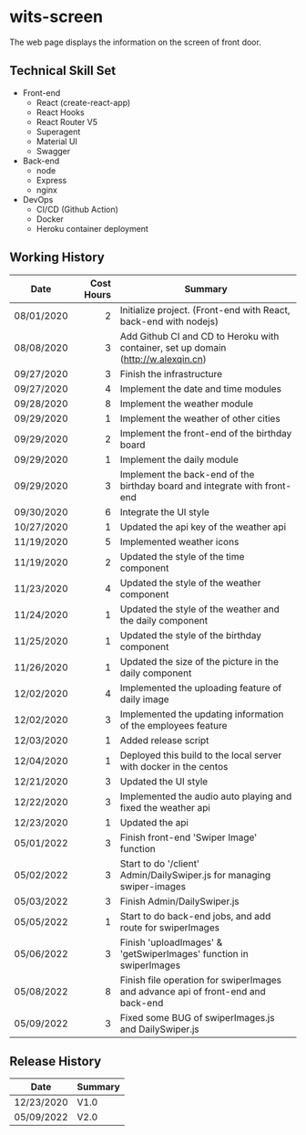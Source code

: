# wits-screen
The web page displays the information on the screen of front door.

## Technical Skill Set
- Front-end
  * React (create-react-app)
  * React Hooks
  * React Router V5
  * Superagent
  * Material UI
  * Swagger
- Back-end
  * node
  * Express
  * nginx
- DevOps
  * CI/CD (Github Action)
  * Docker
  * Heroku container deployment

## Working History
Date | Cost Hours | Summary
---|---:|---
08/01/2020 | 2 | Initialize project. (Front-end with React, back-end with nodejs)
08/08/2020 | 3 | Add Github CI and CD to Heroku with container, set up domain (http://w.alexqin.cn)
09/27/2020 | 3 | Finish the infrastructure
09/27/2020 | 4 | Implement the date and time modules
09/28/2020 | 8 | Implement the weather module
09/29/2020 | 1 | Implement the weather of other cities
09/29/2020 | 2 | Implement the front-end of the birthday board
09/29/2020 | 1 | Implement the daily module
09/29/2020 | 3 | Implement the back-end of the birthday board and integrate with front-end
09/30/2020 | 6 | Integrate the UI style
10/27/2020 | 1 | Updated the api key of the weather api
11/19/2020 | 5 | Implemented weather icons
11/19/2020 | 2 | Updated the style of the time component
11/23/2020 | 4 | Updated the style of the weather component
11/24/2020 | 1 | Updated the style of the weather and the daily component
11/25/2020 | 1 | Updated the style of the birthday component
11/26/2020 | 1 | Updated the size of the picture in the daily component
12/02/2020 | 4 | Implemented the uploading feature of daily image
12/02/2020 | 3 | Implemented the updating information of the employees feature
12/03/2020 | 1 | Added release script
12/04/2020 | 1 | Deployed this build to the local server with docker in the centos
12/21/2020 | 3 | Updated the UI style
12/22/2020 | 3 | Implemented the audio auto playing and fixed the weather api
12/23/2020 | 1 | Updated the api
05/01/2022 | 3 | Finish front-end 'Swiper Image' function
05/02/2022 | 3 | Start to do '/client' Admin/DailySwiper.js for managing swiper-images
05/03/2022 | 3 | Finish Admin/DailySwiper.js
05/05/2022 | 1 | Start to do back-end jobs, and add route for swiperImages
05/06/2022 | 3 | Finish 'uploadImages' & 'getSwiperImages' function in swiperImages
05/08/2022 | 8 | Finish file operation for swiperImages and advance api of front-end and back-end
05/09/2022 | 3 | Fixed some BUG of swiperImages.js and DailySwiper.js 

## Release History
Date | Summary
--- | ---
12/23/2020 | V1.0
05/09/2022 | V2.0